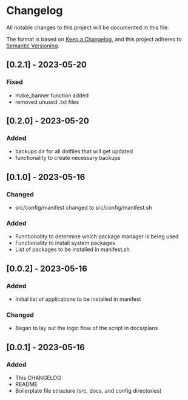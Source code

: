 # Changelog

All notable changes to this project will be documented in this file.

The format is based on [Keep a Changelog](https://keepachangelog.com/en/1.0.0/), and this project adheres to [Semantic Versioning](https://semver.org/spec/v2.0.0.html).

## [0.2.1] - 2023-05-20

### Fixed

- make_banner function added 
- removed unused .txt files

## [0.2.0] - 2023-05-20

### Added

- backups dir for all dotfiles that will get updated
- functionality to create necessary backups

## [0.1.0] - 2023-05-16

### Changed

- src/config/manifest changed to src/config/manifest.sh

### Added

- Functionality to determine which package manager is being used
- Functionality to install system packages
- List of packages to be installed in manifest.sh

## [0.0.2] - 2023-05-16

### Added

- Initial list of applications to be installed in manifest

### Changed

- Began to lay out the logic flow of the script in docs/plans

## [0.0.1] - 2023-05-16

### Added

- This CHANGELOG
- README 
- Boilerplate file structure (src, docs, and config directories)
